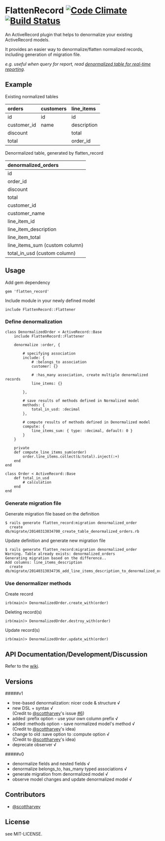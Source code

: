 # FlattenRecord [![Code Climate](https://codeclimate.com/github/alvinsj/flatten_record.png)](https://codeclimate.com/github/alvinsj/flatten_record)  [![Build Status](https://travis-ci.org/alvinsj/flatten_record.png?branch=master)](https://travis-ci.org/alvinsj/flatten_record)

An ActiveRecord plugin that helps to denormalize your existing ActiveRecord models. 

It provides an easier way to denormalize/flatten normalized records, including generation of migration file.

_e.g. useful when query for report, read [denormalized table for real-time reporting](https://github.com/alvinsj/flatten_record/wiki/Denormalized-table-for-real-time-reporting)._

## Example

Existing normalized tables

| orders  | customers |  line_items |
|:-------|:---------|:-----------|
|     id       | id   | id          |
| customer_id  | name | description |
| discount     |      | total       |
| total        |      | order_id    |

Denormalized table, generated by flatten_record

|denormalized_orders|
|:-------------------|
| id                |
| order_id          |
| discount          |
| total             |
| customer_id       |
| customer_name     |
| line_item_id      |
| line_item_description |
| line_item_total       |
| line_items_sum  (custom column)  | 
| total_in_usd    (custom column)      | 

## Usage

Add gem dependency

    gem 'flatten_record'

Include module in your newly defined model

	include FlattenRecord::Flattener
	
### Define denormalization
    class DenormalizedOrder < ActiveRecord::Base
    	include FlattenRecord::Flattener

    	denormalize :order, {
    	        
    	    # specifying association
      		include: { 
      			# :belongs_to association
      			customer: {}
      		
      			# :has_many association, create multiple denormalized records  
      			line_items: {}

          	},
          	
			# save results of methods defined in Normalized model
          	methods: {
          		total_in_usd: :decimal 
          	},
          	
			# compute results of methods defined in Denormalized model
          	compute: {
          		line_items_sum: { type: :decimal, default: 0 } 
          	}
    	}

    	private
    	def compute_line_items_sum(order)
      		order.line_items.collect(&:total).inject(:+)
    	end
  	end
  	
  	class Order < ActiveRecord::Base
		def total_in_usd
			# calculation
		end
	end
  	
### Generate migration file
Generate migration file based on the definition

    $ rails generate flatten_record:migration denormalized_order
	  create  db/migrate/20140313034700_create_table_denormalized_orders.rb	    
Update definition and generate new migration file

    $ rails generate flatten_record:migration denormalized_order
    Warning. Table already exists: denormalized_orders
	Generating migration based on the difference..
	Add columns: line_items_description
      create  db/migrate/20140313034736_add_line_items_description_to_denormalized_orders.rb      

### Use denormalizer methods
Create record

	irb(main)> DenormalizedOrder.create_with(order)

Deleting record(s)

	irb(main)> DenormalizedOrder.destroy_with(order)

Update record(s)

	irb(main)> DenormalizedOrder.update_with(order)

## API Documentation/Development/Discussion  

Refer to the [wiki](https://github.com/alvinsj/flatten_record/wiki).
    
    
## Versions

#####v1  
- tree-based denormalization: nicer code & structure √ 
- new DSL + syntax √    
(Credit to [@scottharvey](https://github.com/scottharvey)'s issue [#6](https://github.com/alvinsj/flatten_record/issues/6))
- added :prefix option - use your own column prefix √  
- added :methods option - save normalized model's method √  
(Credit to [@scottharvey](https://github.com/scottharvey)'s idea)
- change to old :save option to :compute option √  
(Credit to [@scottharvey](https://github.com/scottharvey)'s idea)
- deprecate observer √  

#####v0   
- denormalize fields and nested fields √  
- denormalize belongs_to, has_many typed associations √    
- generate migration from denormalized model √   
- observe model changes and update denormalized model √  

## Contributors
- [@scottharvey](https://github.com/scottharvey)

## License  
see MIT-LICENSE.

